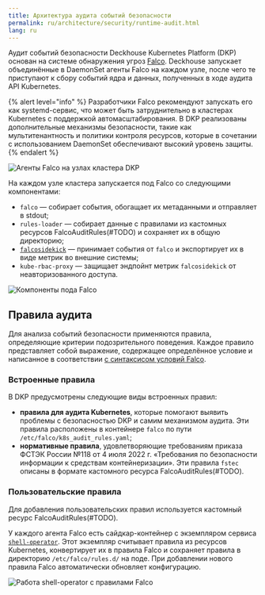 ```yaml
---
title: Архитектура аудита событий безопасности
permalink: ru/architecture/security/runtime-audit.html
lang: ru
---
```


Аудит событий безопасности Deckhouse Kubernetes Platform (DKP) основан на системе обнаружения угроз [Falco](https://falco.org/).
Deckhouse запускает объединённые в DaemonSet агенты Falco на каждом узле,
после чего те приступают к сбору событий ядра и данных, полученных в ходе аудита API Kubernetes.

{% alert level="info" %}
Разработчики Falco рекомендуют запускать его как systemd-сервис,
что может быть затруднительно в кластерах Kubernetes с поддержкой автомасштабирования.
В DKP реализованы дополнительные механизмы безопасности, такие как мультитенантность и политики контроля ресурсов,
которые в сочетании с использованием DaemonSet обеспечивают высокий уровень защиты.
{% endalert %}

![Агенты Falco на узлах кластера DKP](../../images/runtime-audit-engine/falco_daemonset.svg)
<!--- Source: https://docs.google.com/drawings/d/1NZ91z8NXNiuS50ybcMoMsZI3SbQASZXJGLANdaNNm_U --->

На каждом узле кластера запускается под Falco со следующими компонентами:

- `falco` — собирает события, обогащает их метаданными и отправляет в stdout;
- `rules-loader` — собирает данные с правилами из кастомных ресурсов FalcoAuditRules(#TODO)
  и сохраняет их в общую директорию;
- [`falcosidekick`](https://github.com/falcosecurity/falcosidekick) — принимает события от `falco`
  и экспортирует их в виде метрик во внешние системы;
- `kube-rbac-proxy` — защищает эндпойнт метрик `falcosidekick` от неавторизованного доступа.

![Компоненты пода Falco](../../images/runtime-audit-engine/falco_pod.svg)
<!--- Source: https://docs.google.com/drawings/d/1rxSuJFs0tumfZ56WbAJ36crtPoy_NiPBHE6Hq5lejuI --->

## Правила аудита

Для анализа событий безопасности применяются правила, определяющие критерии подозрительного поведения.
Каждое правило представляет собой выражение, содержащее определённое условие
и написанное в соответствии [с синтаксисом условий Falco](https://falco.org/docs/concepts/rules/conditions/).

### Встроенные правила

В DKP предусмотрены следующие виды встроенных правил:

- **правила для аудита Kubernetes**, которые помогают выявить проблемы с безопасностью DKP и самим механизмом аудита.
  Эти правила расположены в контейнере `falco` по пути `/etc/falco/k8s_audit_rules.yaml`;
- **нормативные правила**, удовлетворяющие требованиям приказа ФСТЭК России №118 от 4 июля 2022 г.
  «Требования по безопасности информации к средствам контейнеризации».
  Эти правила `fstec` описаны в формате кастомного ресурса FalcoAuditRules(#TODO).

### Пользовательские правила

Для добавления пользовательских правил используется кастомный ресурс FalcoAuditRules(#TODO).

У каждого агента Falco есть сайдкар-контейнер с экземпляром сервиса [`shell-operator`](https://github.com/flant/shell-operator).
Этот экземпляр считывает правила из ресурсов Kubernetes, конвертирует их в правила Falco
и сохраняет правила в директорию `/etc/falco/rules.d/` на поде.
При добавлении нового правила Falco автоматически обновляет конфигурацию.

![Работа shell-operator с правилами Falco](../../images/runtime-audit-engine/falco_shop.svg)
<!--- Source: https://docs.google.com/drawings/d/13MFYtiwH4Y66SfEPZIcS7S2wAY6vnKcoaztxsmX1hug --->
